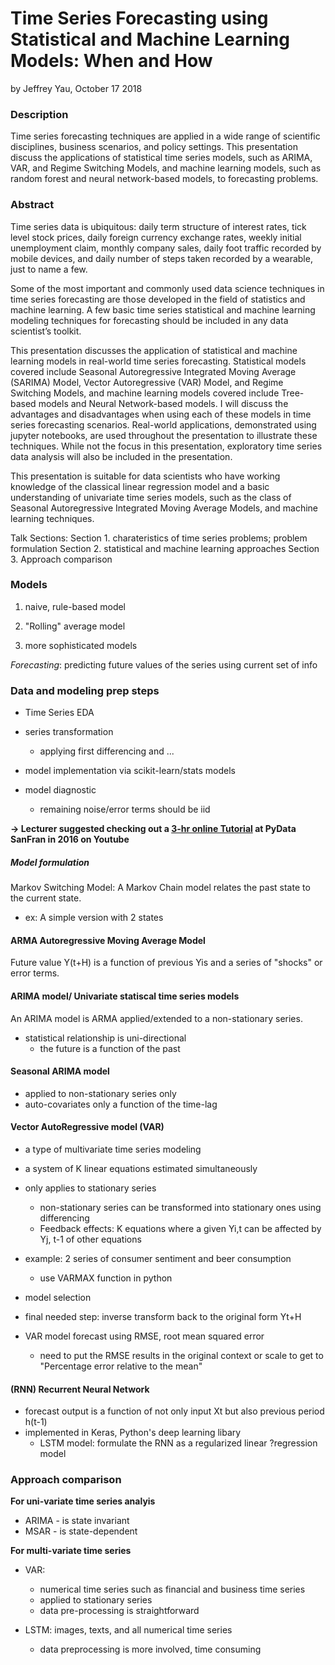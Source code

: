 
Time Series Forecasting using Statistical and Machine Learning Models: When and How
============================================================================
by Jeffrey Yau, October 17 2018

### Description
Time series forecasting techniques are applied in a wide range of scientific disciplines, business scenarios, and policy settings. This presentation discuss the applications of statistical time series models, such as ARIMA, VAR, and Regime Switching Models, and machine learning models, such as random forest and neural network-based models, to forecasting problems.

### Abstract
Time series data is ubiquitous: daily term structure of interest rates, tick level stock prices, daily foreign currency exchange rates, weekly initial unemployment claim, monthly company sales, daily foot traffic recorded by mobile devices, and daily number of steps taken recorded by a wearable, just to name a few.

Some of the most important and commonly used data science techniques in time series forecasting are those developed in the field of statistics and machine learning. A few basic time series statistical and machine learning modeling techniques for forecasting should be included in any data scientist’s toolkit.

This presentation discusses the application of statistical and machine learning models in real-world time series forecasting. Statistical models covered include Seasonal Autoregressive Integrated Moving Average (SARIMA) Model, Vector Autoregressive (VAR) Model, and Regime Switching Models, and machine learning models covered include Tree-based models and Neural Network-based models. I will discuss the advantages and disadvantages when using each of these models in time series forecasting scenarios. Real-world applications, demonstrated using jupyter notebooks, are used throughout the presentation to illustrate these techniques. While not the focus in this presentation, exploratory time series data analysis will also be included in the presentation.

This presentation is suitable for data scientists who have working knowledge of the classical linear regression model and a basic understanding of univariate time series models, such as the class of Seasonal Autoregressive Integrated Moving Average Models, and machine learning techniques.


Talk Sections:
Section 1. charateristics of time series problems; problem formulation
Section 2. statistical and machine learning approaches
Section 3. Approach comparison




### Models

1. naive, rule-based model

2. "Rolling" average model

3. more sophisticated models

*Forecasting*: predicting future values of the series using current set of info



### Data and modeling prep steps

- Time Series EDA
- series transformation
    - applying first differencing and ...
    
- model implementation via scikit-learn/stats models
- model diagnostic
    - remaining noise/error terms should be iid

**-> Lecturer suggested checking out a [3-hr online Tutorial](https://www.youtube.com/watch?v=tJ-O3hk1vRw) at PyData SanFran in 2016 on Youtube**


##### Model formulation

Markov Switching Model: A Markov Chain model relates the past state to the current state. 
  - ex: A simple version with 2 states


#### ARMA Autoregressive Moving Average Model

Future value Y(t+H) is a function of previous Yis and a series of "shocks" or error terms.


#### ARIMA model/ Univariate statiscal time series models

An ARIMA model is ARMA applied/extended to a non-stationary series. 

- statistical relationship is uni-directional
  - the future is a function of the past


#### Seasonal ARIMA model

- applied to non-stationary series only
- auto-covariates only a function of the time-lag

#### Vector AutoRegressive model (VAR)

- a type of multivariate time series modeling
- a system of K linear equations estimated simultaneously
- only applies to stationary series
    - non-stationary series can be transformed into stationary ones using differencing
    - Feedback effects: K equations where a given Yi,t can be affected by Yj, t-1 of other equations
- example: 2 series of consumer sentiment and beer consumption
    - use VARMAX function in python
- model selection
- final needed step: inverse transform back to the original form Yt+H

- VAR model forecast using RMSE, root mean squared error
  - need to put the RMSE results in the original context or scale to get to "Percentage error relative to the mean"
  

#### (RNN) Recurrent Neural Network

- forecast output is a function of not only input Xt but also previous period h(t-1)
- implemented in Keras, Python's deep learning libary
    - LSTM model: formulate the RNN as a regularized linear ?regression model

### Approach comparison

**For uni-variate time series analyis**
- ARIMA - is state invariant
- MSAR - is state-dependent


**For multi-variate time series**
- VAR: 
    - numerical time series such as financial and business time series
    - applied to stationary series
    - data pre-processing is straightforward
    
- LSTM: images, texts, and all numerical time series
  - data preprocessing is more involved, time consuming


